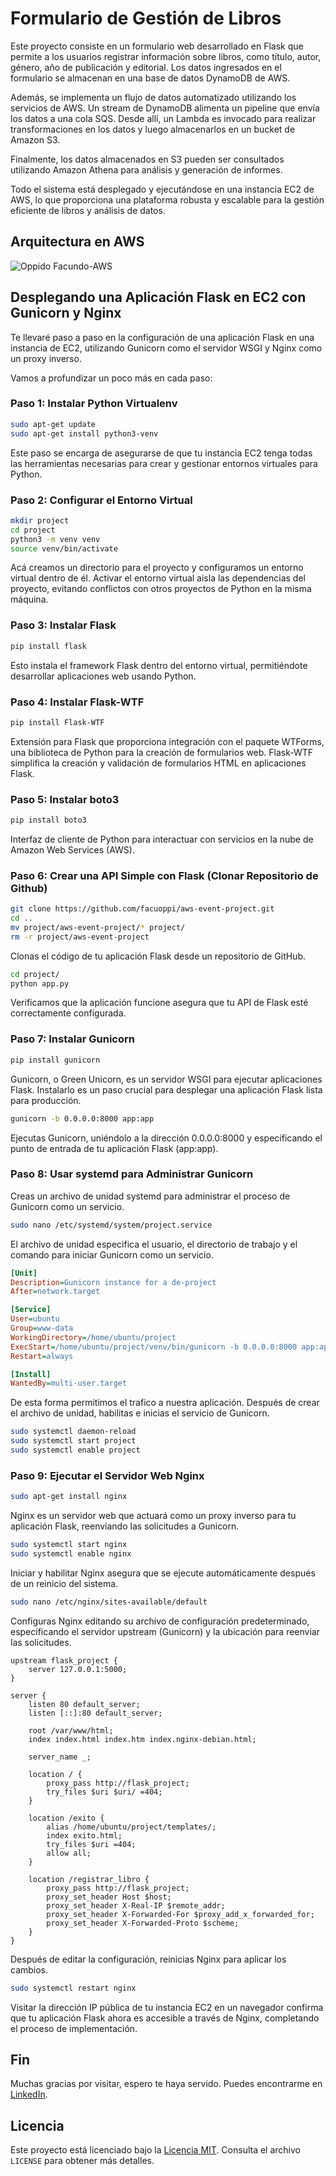 # Formulario de Gestión de Libros

Este proyecto consiste en un formulario web desarrollado en Flask que permite a los usuarios registrar información sobre libros, como título, autor, género, año de publicación y editorial. Los datos ingresados en el formulario se almacenan en una base de datos DynamoDB de AWS.

Además, se implementa un flujo de datos automatizado utilizando los servicios de AWS. Un stream de DynamoDB alimenta un pipeline que envía los datos a una cola SQS. Desde allí, un Lambda es invocado para realizar transformaciones en los datos y luego almacenarlos en un bucket de Amazon S3.

Finalmente, los datos almacenados en S3 pueden ser consultados utilizando Amazon Athena para análisis y generación de informes.

Todo el sistema está desplegado y ejecutándose en una instancia EC2 de AWS, lo que proporciona una plataforma robusta y escalable para la gestión eficiente de libros y análisis de datos.

## Arquitectura en AWS

![Oppido Facundo-AWS](https://github.com/facuoppi/aws-event-project/assets/94979941/5d8dd275-d1d7-40d8-93df-7de378e856d6)

## Desplegando una Aplicación Flask en EC2 con Gunicorn y Nginx

Te llevaré paso a paso en la configuración de una aplicación Flask en una instancia de EC2, utilizando Gunicorn como el servidor WSGI y Nginx como un proxy inverso.

Vamos a profundizar un poco más en cada paso:

### Paso 1: Instalar Python Virtualenv

```bash
sudo apt-get update
sudo apt-get install python3-venv
```

Este paso se encarga de asegurarse de que tu instancia EC2 tenga todas las herramientas necesarias para crear y gestionar entornos virtuales para Python.

### Paso 2: Configurar el Entorno Virtual

```bash
mkdir project
cd project
python3 -m venv venv
source venv/bin/activate
```

Acá creamos un directorio para el proyecto y configuramos un entorno virtual dentro de él. Activar el entorno virtual aisla las dependencias del proyecto, evitando conflictos con otros proyectos de Python en la misma máquina.

### Paso 3: Instalar Flask

```bash
pip install flask
```

Esto instala el framework Flask dentro del entorno virtual, permitiéndote desarrollar aplicaciones web usando Python.

### Paso 4: Instalar Flask-WTF

```bash
pip install Flask-WTF
```
Extensión para Flask que proporciona integración con el paquete WTForms, una biblioteca de Python para la creación de formularios web. Flask-WTF simplifica la creación y validación de formularios HTML en aplicaciones Flask.

### Paso 5: Instalar boto3

```bash
pip install boto3
```
Interfaz de cliente de Python para interactuar con servicios en la nube de Amazon Web Services (AWS).

### Paso 6: Crear una API Simple con Flask (Clonar Repositorio de Github)

```bash
git clone https://github.com/facuoppi/aws-event-project.git
cd ..
mv project/aws-event-project/* project/
rm -r project/aws-event-project
```

Clonas el código de tu aplicación Flask desde un repositorio de GitHub.

```bash
cd project/
python app.py
```

Verificamos que la aplicación funcione asegura que tu API de Flask esté correctamente configurada.

### Paso 7: Instalar Gunicorn

```bash
pip install gunicorn
```

Gunicorn, o Green Unicorn, es un servidor WSGI para ejecutar aplicaciones Flask. Instalarlo es un paso crucial para desplegar una aplicación Flask lista para producción.

```bash
gunicorn -b 0.0.0.0:8000 app:app
```

Ejecutas Gunicorn, uniéndolo a la dirección 0.0.0.0:8000 y especificando el punto de entrada de tu aplicación Flask (app:app).

### Paso 8: Usar systemd para Administrar Gunicorn

Creas un archivo de unidad systemd para administrar el proceso de Gunicorn como un servicio.

```bash
sudo nano /etc/systemd/system/project.service
```

El archivo de unidad especifica el usuario, el directorio de trabajo y el comando para iniciar Gunicorn como un servicio.

```ini
[Unit]
Description=Gunicorn instance for a de-project
After=network.target

[Service]
User=ubuntu
Group=www-data
WorkingDirectory=/home/ubuntu/project
ExecStart=/home/ubuntu/project/venv/bin/gunicorn -b 0.0.0.0:8000 app:app
Restart=always

[Install]
WantedBy=multi-user.target
```

De esta forma permitimos el trafico a nuestra aplicación.
Después de crear el archivo de unidad, habilitas e inicias el servicio de Gunicorn.

```bash
sudo systemctl daemon-reload
sudo systemctl start project
sudo systemctl enable project
```

### Paso 9: Ejecutar el Servidor Web Nginx

```bash
sudo apt-get install nginx
```

Nginx es un servidor web que actuará como un proxy inverso para tu aplicación Flask, reenviando las solicitudes a Gunicorn.

```bash
sudo systemctl start nginx
sudo systemctl enable nginx
```

Iniciar y habilitar Nginx asegura que se ejecute automáticamente después de un reinicio del sistema.

```bash
sudo nano /etc/nginx/sites-available/default
```

Configuras Nginx editando su archivo de configuración predeterminado, especificando el servidor upstream (Gunicorn) y la ubicación para reenviar las solicitudes.

```nginx
upstream flask_project {
    server 127.0.0.1:5000;
}

server {
    listen 80 default_server;
    listen [::]:80 default_server;

    root /var/www/html;
    index index.html index.htm index.nginx-debian.html;

    server_name _;

    location / {
        proxy_pass http://flask_project;
        try_files $uri $uri/ =404;
    }

    location /exito {
        alias /home/ubuntu/project/templates/;
        index exito.html;
        try_files $uri =404;
        allow all;
    }

    location /registrar_libro {
        proxy_pass http://flask_project;
        proxy_set_header Host $host;
        proxy_set_header X-Real-IP $remote_addr;
        proxy_set_header X-Forwarded-For $proxy_add_x_forwarded_for;
        proxy_set_header X-Forwarded-Proto $scheme;
    }
}
```

Después de editar la configuración, reinicias Nginx para aplicar los cambios.

```bash
sudo systemctl restart nginx
```

Visitar la dirección IP pública de tu instancia EC2 en un navegador confirma que tu aplicación Flask ahora es accesible a través de Nginx, completando el proceso de implementación.

## Fin
Muchas gracias por visitar, espero te haya servido.
Puedes encontrarme en [LinkedIn](https://www.linkedin.com/facuoppi).

## Licencia

Este proyecto está licenciado bajo la [Licencia MIT](LICENSE). Consulta el archivo `LICENSE` para obtener más detalles.

